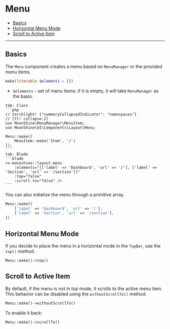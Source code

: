 # Menu

- [Basics](#basics)
- [Horizontal Menu Mode](#top)
- [Scroll to Active Item](#scroll-to)

---

<a name="basics"></a>
## Basics

The `Menu` component creates a menu based on `MenuManager` or the provided menu items.

```php
make(?iterable $elements = [])
```

- `$elements` - set of menu items; if it is empty, it will take `MenuManager` as the basis.

~~~tabs
tab: Class
```php
// torchlight! {"summaryCollapsedIndicator": "namespaces"}
// [tl! collapse:2]
use MoonShine\MenuManager\MenuItem;
use MoonShine\UI\Components\Layout\Menu;

Menu::make([
    MenuItem::make('Item', '/')
]);
```
tab: Blade
```blade
<x-moonshine::layout.menu
    :elements="[['label' => 'Dashboard', 'url' => '/'], ['label' => 'Section', 'url' => '/section']]"
    :top="false"
    :scroll-to="false" />
```
~~~

You can also initialize the menu through a primitive array.

```php
Menu::make([
    ['label' => 'Dashboard', 'url' => '/'],
    ['label' => 'Section', 'url' => '/section'],
])
```

<a name="top"></a>
## Horizontal Menu Mode

If you decide to place the menu in a horizontal mode in the `TopBar`, use the `top()` method.

```php
Menu::make()->top()
```

<a name="scroll-to"></a>
## Scroll to Active Item

By default, if the menu is not in *top* mode, it scrolls to the active menu item.
This behavior can be disabled using the `withoutScrollTo()` method.

```php
Menu::make()->withoutScrollTo()
```

To enable it back:

```php
Menu::make()->scrollTo()
```
